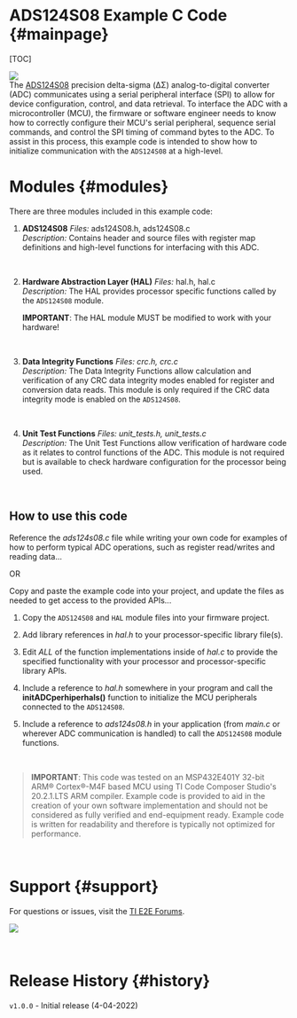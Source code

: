 # ADS124S08 Example C Code {#mainpage}

[TOC]

![](chip.jpg) <br>
The [ADS124S08](https://www.ti.com/product/ADS124S08) precision delta-sigma (ΔΣ) analog-to-digital converter (ADC) communicates using a serial peripheral interface (SPI) to allow for device configuration, control, and data retrieval. To interface the ADC with a microcontroller (MCU), the firmware or software engineer needs to know how to correctly configure their MCU's serial peripheral, sequence serial commands, and control the SPI timing of command bytes to the ADC. To assist in this process, this example code is intended to show how to initialize communication with the `ADS124S08` at a high-level.

# Modules {#modules}

There are three modules included in this example code:

1.  **ADS124S08**
	*Files:* ads124S08.h, ads124S08.c <br>
	*Description:* Contains header and source files with register map definitions and high-level functions for interfacing with this ADC.
<br>

2.  **Hardware Abstraction Layer (HAL)**
	*Files:* hal.h, hal.c <br>
	*Description:* The HAL provides processor specific functions called by the `ADS124S08` module. 
	
	**IMPORTANT**: The HAL module MUST be modified to work with your hardware!
<br>

3.  **Data Integrity Functions**
	*Files: crc.h, crc.c* <br>
    *Description:* The Data Integrity Functions allow calculation and verification of any CRC data integrity modes enabled for register and conversion data reads. This module is only required if the CRC data integrity mode is enabled on the `ADS124S08`.
<br>    
    
4.  **Unit Test Functions**
	*Files: unit_tests.h, unit_tests.c* <br>
    *Description:* The Unit Test Functions allow verification of hardware code as it relates to control functions of the ADC. This module is not required but is available to check hardware configuration for the processor being used.
<br>    
	
## How to use this code

Reference the *ads124s08.c* file while writing your own code for examples of how to perform typical ADC operations, such as register read/writes and reading data...

OR 

Copy and paste the example code into your project, and update the files as needed to get access to the provided APIs...

 1. Copy the `ADS124S08` and `HAL` module files into your firmware project.

 2. Add library references in *hal.h* to your processor-specific library file(s).

 3. Edit *ALL* of the function implementations inside of *hal.c* to provide the specified functionality with your processor and processor-specific library APIs. 
	
 4. Include a reference to *hal.h* somewhere in your program and call the **initADCperhiperhals()** function to initialize the MCU peripherals connected to the `ADS124S08`.

 5. Include a reference to *ads124s08.h* in your application (from *main.c* or wherever ADC communication is handled) to call the `ADS124S08` module functions.
   
<br>

> **IMPORTANT**: This code was tested on an MSP432E401Y 32-bit ARM® Cortex®-M4F based MCU using TI Code Composer Studio's 20.2.1.LTS ARM compiler. Example code is provided to aid in the creation of your own software implementation and should not be considered as fully verified and end-equipment ready. Example code is written for readability and therefore is typically not optimized for performance.

<br>

# Support {#support}
For questions or issues, visit the [TI E2E Forums](https://e2e.ti.com/).

![](e2e.jpg)

<br>

# Release History {#history}
`v1.0.0` - Initial release (4-04-2022)
